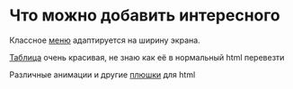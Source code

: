 # Что можно добавить интересного

Классное [меню](https://codepen.io/alticreation/pen/YWyEpm) адаптируется на ширину экрана.

[Таблица](https://codepen.io/takaneichinose/pen/QWyXjNP?editors=1000) очень красивая, не знаю как её в нормальный html перевезти


Различные анимации и другие [плюшки](https://www.cssportal.com) для html